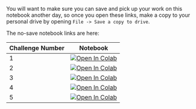 
You will want to make sure you can save and pick up your work on this notebook another day, so once you open these links, make a copy to your personal drive by opening `File -> Save a copy to drive`. 

The no-save notebook links are here: 

| Challenge Number | Notebook |
| ------------- |-------------| 
| 1  | [![Open In Colab](https://colab.research.google.com/assets/colab-badge.svg)](https://colab.research.google.com/github/BNL-Fermilab-RENEW/tutorials_2024/blob/main/07_Challenge/challenges/challenge_01.ipynb) |
| 2  | [![Open In Colab](https://colab.research.google.com/assets/colab-badge.svg)](https://colab.research.google.com/github/BNL-Fermilab-RENEW/tutorials_2024/blob/main/07_Challenge/challenges/challenge_02.ipynb) |
| 3  | [![Open In Colab](https://colab.research.google.com/assets/colab-badge.svg)](https://colab.research.google.com/github/BNL-Fermilab-RENEW/tutorials_2024/blob/main/07_Challenge/challenges/challenge_03.ipynb) |
| 4  | [![Open In Colab](https://colab.research.google.com/assets/colab-badge.svg)](https://colab.research.google.com/github/BNL-Fermilab-RENEW/tutorials_2024/blob/main/07_Challenge/challenges/challenge_04.ipynb) |
| 5  | [![Open In Colab](https://colab.research.google.com/assets/colab-badge.svg)](https://colab.research.google.com/github/BNL-Fermilab-RENEW/tutorials_2024/blob/main/07_Challenge/challenges/challenge_05.ipynb) |
